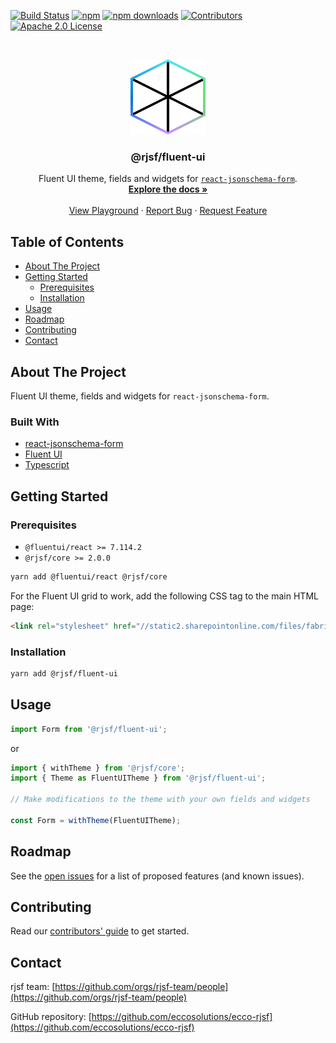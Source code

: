 [![Build Status][build-shield]][build-url]
[![npm][npm-shield]][npm-url]
[![npm downloads][npm-dl-shield]][npm-dl-url]
[![Contributors][contributors-shield]][contributors-url]
[![Apache 2.0 License][license-shield]][license-url]

<!-- PROJECT LOGO -->
<br />
<p align="center">
  <a href="https://github.com/eccosolutions/ecco-rjsf">
    <img src="https://raw.githubusercontent.com/rjsf-team/react-jsonschema-form/59a8206e148474bea854bbb004f624143fbcbac8/packages/fluent-ui/logo.png" alt="Logo" width="120" height="120">
  </a>

  <h3 align="center">@rjsf/fluent-ui</h3>

  <p align="center">
  Fluent UI theme, fields and widgets for <a href="https://github.com/eccosolutions/ecco-rjsf/"><code>react-jsonschema-form</code></a>.
    <br />
    <a href="https://react-jsonschema-form.readthedocs.io/en/latest/"><strong>Explore the docs »</strong></a>
    <br />
    <br />
    <a href="https://rjsf-team.github.io/react-jsonschema-form/">View Playground</a>
    ·
    <a href="https://github.com/eccosolutions/ecco-rjsf/issues">Report Bug</a>
    ·
    <a href="https://github.com/eccosolutions/ecco-rjsf/issues">Request Feature</a>
  </p>
</p>

<!-- TABLE OF CONTENTS -->

## Table of Contents

- [About The Project](#about-the-project)
- [Getting Started](#getting-started)
  - [Prerequisites](#prerequisites)
  - [Installation](#installation)
- [Usage](#usage)
- [Roadmap](#roadmap)
- [Contributing](#contributing)
- [Contact](#contact)

<!-- ABOUT THE PROJECT -->

## About The Project

Fluent UI theme, fields and widgets for `react-jsonschema-form`.

### Built With

- [react-jsonschema-form](https://github.com/eccosolutions/ecco-rjsf/)
- [Fluent UI](https://developer.microsoft.com/en-us/fluentui#/)
- [Typescript](https://www.typescriptlang.org/)

<!-- GETTING STARTED -->

## Getting Started

### Prerequisites

- `@fluentui/react >= 7.114.2`
- `@rjsf/core >= 2.0.0`

```bash
yarn add @fluentui/react @rjsf/core
```

For the Fluent UI grid to work, add the following CSS tag to the main HTML page:

```html
<link rel="stylesheet" href="//static2.sharepointonline.com/files/fabric/office-ui-fabric-core/11.0.0/css/fabric.min.css" />
```

### Installation

```bash
yarn add @rjsf/fluent-ui
```

<!-- USAGE EXAMPLES -->

## Usage

```js
import Form from '@rjsf/fluent-ui';
```

or

```js
import { withTheme } from '@rjsf/core';
import { Theme as FluentUITheme } from '@rjsf/fluent-ui';

// Make modifications to the theme with your own fields and widgets

const Form = withTheme(FluentUITheme);
```

<!-- ROADMAP -->

## Roadmap

See the [open issues](https://github.com/eccosolutions/ecco-rjsf/issues) for a list of proposed features (and known issues).

<!-- CONTRIBUTING -->

## Contributing

Read our [contributors' guide](https://react-jsonschema-form.readthedocs.io/en/latest/contributing/) to get started.

<!-- CONTACT -->

## Contact

rjsf team: [https://github.com/orgs/rjsf-team/people](https://github.com/orgs/rjsf-team/people)

GitHub repository: [https://github.com/eccosolutions/ecco-rjsf](https://github.com/eccosolutions/ecco-rjsf)

<!-- MARKDOWN LINKS & IMAGES -->
<!-- https://www.markdownguide.org/basic-syntax/#reference-style-links -->

[build-shield]: https://github.com/eccosolutions/ecco-rjsf/workflows/CI/badge.svg
[build-url]: https://github.com/eccosolutions/ecco-rjsf/actions
[contributors-shield]: https://img.shields.io/github/contributors/eccosolutions/ecco-rjsf.svg
[contributors-url]: https://github.com/eccosolutions/ecco-rjsf/graphs/contributors
[license-shield]: https://img.shields.io/badge/license-Apache%202.0-blue.svg?style=flat-square
[license-url]: https://choosealicense.com/licenses/apache-2.0/
[npm-shield]: https://img.shields.io/npm/v/@rjsf/fluent-ui/latest.svg?style=flat-square
[npm-url]: https://www.npmjs.com/package/@rjsf/fluent-ui
[npm-dl-shield]: https://img.shields.io/npm/dm/@rjsf/fluent-ui.svg?style=flat-square
[npm-dl-url]: https://www.npmjs.com/package/@rjsf/fluent-ui
[product-screenshot]: https://raw.githubusercontent.com/rjsf-team/react-jsonschema-form/59a8206e148474bea854bbb004f624143fbcbac8/packages/fluent-ui/screenshot.png
